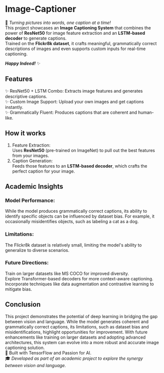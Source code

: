 # Image-Captioner 
🚀 *Turning pictures into words, one caption at a time!*  
This project showcases an **Image Captioning System** that combines the power of **ResNet50** 
for image feature extraction and an **LSTM-based decoder** to generate captions.   
Trained on the **Flickr8k dataset**, it crafts meaningful, grammatically correct descriptions of images and even supports custom inputs for real-time captioning.


***Happy Indeed!*** ✨
## Features  
✨ ResNet50 + LSTM Combo: Extracts image features and generates descriptive captions.  
✨ Custom Image Support: Upload your own images and get captions instantly.  
✨ Grammatically Fluent: Produces captions that are coherent and human-like.  
## How it works  
1. Feature Extraction:  
Uses **ResNet50** (pre-trained on ImageNet) to pull out the best features from your images.
2. Caption Generation:  
Feeds those features to an **LSTM-based decoder**, which crafts the perfect caption for your image.
## Academic Insights  
### Model Performance:  
While the model produces grammatically correct captions, its ability to identify specific objects can be influenced by dataset bias. For example, it occasionally misidentifies objects, such as labeling a cat as a dog.
### Limitations:  
The Flickr8k dataset is relatively small, limiting the model's ability to generalize to diverse scenarios.  
### Future Directions:  
Train on larger datasets like MS COCO for improved diversity.  
Explore Transformer-based decoders for more context-aware captioning.  
Incorporate techniques like data augmentation and contrastive learning to mitigate bias.  

## Conclusion  
This project demonstrates the potential of deep learning in bridging the gap between vision and language. 
While the model generates coherent and grammatically correct captions, its limitations, such as dataset bias and misidentifications, 
highlight opportunities for improvement. With future enhancements like training on larger datasets and adopting advanced architectures, 
this system can evolve into a more robust and accurate image captioning solution.  
🤖 Built with TensorFlow and Passion for AI.      
🎓 *Developed as part of an academic project to explore the synergy between vision and language.*


